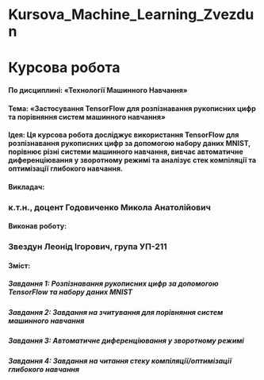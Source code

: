 # Kursova_Machine_Learning_Zvezdun
# Курсова робота
#### По дисциплині: «Технології Машинного Навчання»
#### Тема: «Застосування TensorFlow для розпізнавання рукописних цифр та порівняння систем машинного навчання»

#### Ідея: Ця курсова робота досліджує використання TensorFlow для розпізнавання рукописних цифр за допомогою набору даних MNIST, порівнює різні системи машинного навчання, вивчає автоматичне диференціювання у зворотному режимі та аналізує стек компіляції та оптимізації глибокого навчання.

#### Викладач:
### к.т.н., доцент Годовиченко Микола Анатолійович

#### Виконав роботу:
### Звездун Леонід Ігорович, група УП-211

#### Зміст:

##### Завдання 1: Розпізнавання рукописних цифр за допомогою TensorFlow та набору даних MNIST

##### Завдання 2: Завдання на зчитування для порівняння систем машинного навчання

##### Завдання 3: Автоматичне диференціювання у зворотному режимі

##### Завдання 4: Завдання на читання стеку компіляції/оптимізації глибокого навчання
